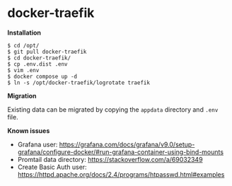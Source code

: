 # docker-traefik

**Installation**

```shell
$ cd /opt/
$ git pull docker-traefik
$ cd docker-traefik/
$ cp .env.dist .env
$ vim .env 
$ docker compose up -d
$ ln -s /opt/docker-traefik/logrotate traefik
```

**Migration**

Existing data can be migrated by copying the `appdata` directory and `.env` file.

**Known issues**

- Grafana user: https://grafana.com/docs/grafana/v9.0/setup-grafana/configure-docker/#run-grafana-container-using-bind-mounts
- Promtail data directory: https://stackoverflow.com/a/69032349
- Create Basic Auth user: https://httpd.apache.org/docs/2.4/programs/htpasswd.html#examples
